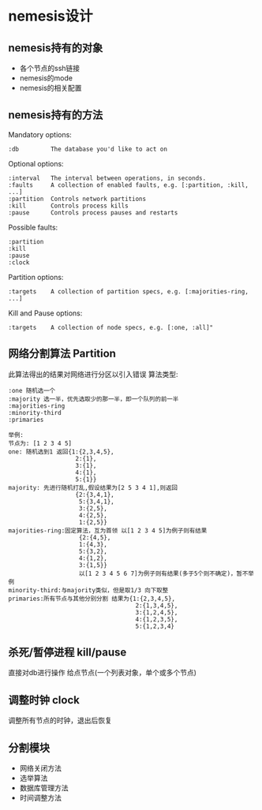# nemesis设计
## nemesis持有的对象
* 各个节点的ssh链接
* nemesis的mode
* nemesis的相关配置
## nemesis持有的方法
  Mandatory options:

    :db         The database you'd like to act on

  Optional options:

    :interval   The interval between operations, in seconds.
    :faults     A collection of enabled faults, e.g. [:partition, :kill, ...]
    :partition  Controls network partitions
    :kill       Controls process kills
    :pause      Controls process pauses and restarts

  Possible faults:

    :partition
    :kill
    :pause
    :clock

  Partition options:

    :targets    A collection of partition specs, e.g. [:majorities-ring, ...]

  Kill and Pause options:

    :targets    A collection of node specs, e.g. [:one, :all]"
## 网络分割算法  Partition
 此算法得出的结果对网络进行分区以引入错误
 算法类型:

    :one 随机选一个            
    :majority 选一半，优先选取少的那一半，即一个队列的前一半
    :majorities-ring 
    :minority-third   
    :primaries

    举例:
    节点为: [1 2 3 4 5]
    one: 随机选到1 返回{1:{2,3,4,5},
                       2:{1},
                       3:{1},
                       4:{1},
                       5:{1}}
    majority: 先进行随机打乱,假设结果为[2 5 3 4 1],则返回
                       {2:{3,4,1},
                        5:{3,4,1},
                        3:{2,5},
                        4:{2,5},
                        1:{2,5}}
    majorities-ring:固定算法，互为首领 以[1 2 3 4 5]为例子则有结果
                        {2:{4,5},
                        1:{4,3},
                        5:{3,2},
                        4:{1,2},
                        3:{1,5}}
                        以[1 2 3 4 5 6 7]为例子则有结果(多于5个则不确定)，暂不举例
    minority-third:与majority类似，但是取1/3 向下取整
    primaries:所有节点与其他分别分割 结果为{1:{2,3,4,5},
                                        2:{1,3,4,5},
                                        3:{1,2,4,5},
                                        4:{1,2,3,5},
                                        5:{1,2,3,4}
                        
## 杀死/暂停进程 kill/pause
 直接对db进行操作 给点节点(一个列表对象，单个或多个节点)

## 调整时钟 clock
 调整所有节点的时钟，退出后恢复
 
## 分割模块
* 网络关闭方法
* 选举算法
* 数据库管理方法
* 时间调整方法